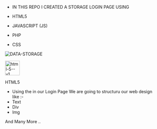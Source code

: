 - IN THIS REPO I CREATED A STORAGE LOGIN PAGE USING 

- HTML5

- JAVASCRIPT (JS)

- PHP 

- CSS 
 
<img align="center" src="https://cdn.dribbble.com/users/1746237/screenshots/11276091/media/fa47c19cbbbc00b2f5eceda0459c34db.gif" alt="DATA-STORAGE">

<img width="48" height="48" src="https://img.icons8.com/color/48/html-5--v1.png" alt="html-5--v1" value="HTML5"/> <p>HTML5</p>

- Using the in our Login Page We are going to structuru our web design like :- 
- Text 
- Div 
- Img 

And Many More .. 

